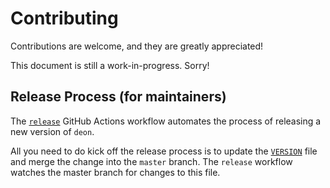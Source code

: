# Contributing

Contributions are welcome, and they are greatly appreciated!

This document is still a work-in-progress. Sorry!

## Release Process (for maintainers)

The [`release`](https://github.com/drivendataorg/deon/blob/master/.github/workflows/release.yml) GitHub Actions workflow automates the process of releasing a new version of `deon`.

All you need to do kick off the release process is to update the [`VERSION`](https://github.com/drivendataorg/deon/blob/master/VERSION) file and merge the change into the `master` branch. The `release` workflow watches the master branch for changes to this file.
